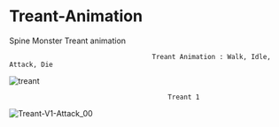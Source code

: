 # Treant-Animation
Spine Monster Treant animation



                                        Treant Animation : Walk, Idle, Attack, Die

![treant](https://user-images.githubusercontent.com/20840303/155903135-6502c2f3-1575-4b3b-9f2a-6956ffacd534.gif)

                                            Treant 1

![Treant-V1-Attack_00](https://user-images.githubusercontent.com/20840303/156073212-774eb15f-46b0-4442-8cff-8a8fa3605683.png)
